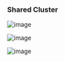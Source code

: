 
### Shared Cluster

![image](https://github.com/user-attachments/assets/cd080df8-fd4e-4270-8870-092ef5ef7053)

![image](https://github.com/user-attachments/assets/8f387bd0-858f-49d0-94c0-c7b40fc98e89)

![image](https://github.com/user-attachments/assets/a2cb8ae8-620a-43f0-ad2b-ddb8024d2274)
